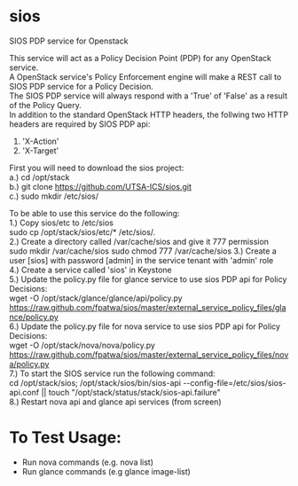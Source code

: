 sios
====

SIOS PDP service for Openstack

This service will act as a Policy Decision Point (PDP) for any OpenStack service.<br>
A OpenStack service's Policy Enforcement engine will make a REST call to SIOS PDP service for a Policy Decision.<br>
The SIOS PDP service will always respond with a 'True' of 'False' as a result of the Policy Query.<br>
In addition to the standard OpenStack HTTP headers, the follwing two HTTP headers are required by SIOS PDP api:<br>
1. 'X-Action'<br>
2. 'X-Target'

First you will need to download the sios project:<br>
a.) cd /opt/stack<br>
b.) git clone https://github.com/UTSA-ICS/sios.git<br>
c.) sudo mkdir /etc/sios/<br>

To be able to use this service do the following:<br>
1.) Copy sios/etc to /etc/sios<br>
sudo cp /opt/stack/sios/etc/* /etc/sios/.<br>
2.) Create a directory called /var/cache/sios and give it 777 permission<br>
sudo mkdir /var/cache/sios
sudo chmod 777 /var/cache/sios
3.) Create a user [sios] with password [admin] in the service tenant with 'admin' role<br>
4.) Create a service called 'sios' in Keystone<br>
5.) Update the policy.py file for glance service to use sios PDP api for Policy Decisions:<br>
wget -O /opt/stack/glance/glance/api/policy.py https://raw.github.com/fpatwa/sios/master/external_service_policy_files/glance/policy.py<br>
6.) Update the policy.py file for nova service to use sios PDP api for Policy Decisions:<br>
wget -O /opt/stack/nova/nova/policy.py https://raw.github.com/fpatwa/sios/master/external_service_policy_files/nova/policy.py<br>
7.) To start the SIOS service run the following command:<br>
cd /opt/stack/sios; /opt/stack/sios/bin/sios-api --config-file=/etc/sios/sios-api.conf || touch "/opt/stack/status/stack/sios-api.failure"<br>
8.) Restart nova api and glance api services (from screen)<br>

To Test Usage:
==============
- Run nova commands (e.g. nova list)
- Run glance commands (e.g glance image-list)
